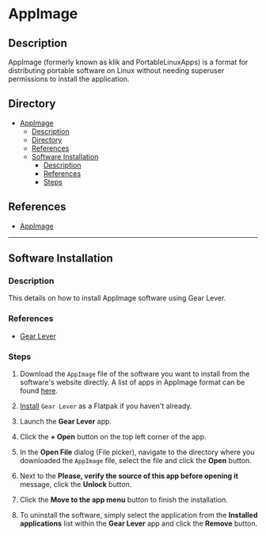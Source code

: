 # AppImage

## Description

AppImage (formerly known as klik and PortableLinuxApps) is a format for distributing portable software on Linux without needing superuser permissions to install the application.

## Directory

- [AppImage](#appimage)
  - [Description](#description)
  - [Directory](#directory)
  - [References](#references)
  - [Software Installation](#software-installation)
    - [Description](#description-1)
    - [References](#references-1)
    - [Steps](#steps)

## References

- [AppImage](https://appimage.org)

---

## Software Installation

### Description

This details on how to install AppImage software using Gear Lever.

### References

- [Gear Lever](https://github.com/mijorus/gearlever)

### Steps

1. Download the `AppImage` file of the software you want to install from the software's website directly. A list of apps in AppImage format can be found [here](https://appimage.github.io/apps).

2. [Install](../topics/plasma-discover.md#software-installation-and-update) `Gear Lever` as a Flatpak if you haven't already.

3. Launch the **Gear Lever** app.

4. Click the **+ Open** button on the top left corner of the app.

5. In the **Open File** dialog (File picker), navigate to the directory where you downloaded the `AppImage` file, select the file and click the **Open** button.

6. Next to the **Please, verify the source of this app before opening it** message, click the **Unlock** button.

7. Click the **Move to the app menu** button to finish the installation.

8. To uninstall the software, simply select the application from the **Installed applications** list within the **Gear Lever** app and click the **Remove** button.
